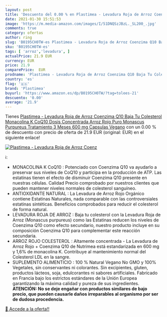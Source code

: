 ```yaml
---
layout: post
title: 'Descuento del 0.00 % en Plastimea - Levadura Roja de Arroz Coenz'
date: 2021-01-30 15:51:53
image: 'https://m.media-amazon.com/images/I/51DNQSzJBzL._SL200_.jpg'
comments: true
category: ofertas
author: ring
slug: 'B0195CH0TW-es Plastimea - Levadura Roja de Arroz Coenzima Q10 Baja Tu...'
sku: 'B0195CH0TW-es'
tags: [ 'arroz','levadura', ]
actualPrice: 21.9 EUR
currency: EUR
price: 21.9
comparePrice:  EUR
prodname: 'Plastimea - Levadura Roja de Arroz Coenzima Q10 Baja Tu Colesterol Monacolina K CoQ10 Dosis Concentrada Arroz Rojo Puro Monascus Purpureus Tratamiento 3 Meses 600 mg Capsulas Vegano'
country: 'es'
flag: '🇪🇸'
brand: 'Plastimea'
buyurl: 'https://www.amazon.es/dp/B0195CH0TW/?tag=tolees-21'
descuento: '0.00'
average: '21.9'
---
```


Tienes [Plastimea - Levadura Roja de Arroz Coenzima Q10 Baja Tu Colesterol Monacolina K CoQ10 Dosis Concentrada Arroz Rojo Puro Monascus Purpureus Tratamiento 3 Meses 600 mg Capsulas Vegano](https://www.amazon.es/dp/B0195CH0TW/?tag=tolees-21) con un 0.00 % de descuento con precio de oferta de 21.9 EUR (original:  EUR) en el siguiente enlace!

[![Plastimea - Levadura Roja de Arroz Coenz](https://m.media-amazon.com/images/I/51DNQSzJBzL._SL200_.jpg)](https://www.amazon.es/dp/B0195CH0TW/?tag=tolees-21)

ℹ️:

- MONACOLINA K CoQ10 : Potenciado con Coenzima Q10 va ayudarlo a preservar sus niveles de CoQ10 y participa en la producción de ATP. Las estatinas tienen el efecto de disminuir Coenzima Q10 presente en nuestras células. Calidad Precio comprobado por nuestros clientes que pueden mantener niveles normales de colesterol sanguíneo.
- ANTIOXIDANTE NATURAL : La Levadura de Arroz Rojo Orgánico contiene Estatinas Naturales, nada comparable con las controversiales estatinas sintéticas. Beneficios comprobados para reducir el colesterol de forma natural.
- LEVADURA ROJA DE ARROZ : Baja tu colesterol con la Levadura Roja de Arroz (Monascus purpureus) como las Estatinas reducen los niveles de Coenzima Q10 como efecto secundario, nuestro producto incluye en su composición Coenzima Q10 para complementar este reacción secundaria.
- ARROZ ROJO COLESTEROL : Altamente concentrada - La Levadura de Arroz Rojo + Coenzima Q10 de Nutrimea está estandarizada en 600 mg y 1,6% de monacolina K. Contribuye al mantenimiento normal del Colesterol LDL en la sangre.
- SUPLEMENTO ALIMENTICIO : 100 % Natural Vegano No GMO y 100% Vegetales, sin conservantes ni colorantes. Sin excipientes, gluten, productos lácteos, soja, edulcorantes ni sabores artificiales. Fabricado en Francia bajo los estrictos estándares de la Unión Europea garantizando la máxima calidad y pureza de sus ingredientes. **ATENCIÓN: No se deje engañar con productos similares de bajo precio, que pueden causarle daños irreparables al organismo por ser de dudosa procedencia.**

[🛒 Accede a la oferta!!](https://www.amazon.es/dp/B0195CH0TW/?tag=tolees-21)
